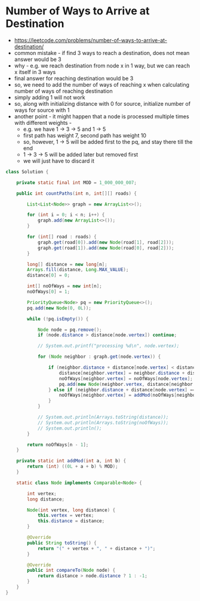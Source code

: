 # Number of Ways to Arrive at Destination

- https://leetcode.com/problems/number-of-ways-to-arrive-at-destination/
- common mistake - if find 3 ways to reach a destination, does not mean answer would be 3
- why - e.g. we reach destination from node x in 1 way, but we can reach x itself in 3 ways
- final answer for reaching destination would be 3
- so, we need to add the number of ways of reaching x when calculating number of ways of reaching destination
- simply adding 1 will not work
- so, along with initializing distance with 0 for source, initialize number of ways for source with 1
- another point - it might happen that a node is processed multiple times with different weights - 
    - e.g. we have 1 -> 3 -> 5 and 1 -> 5
    - first path has weight 7, second path has weight 10
    - so, however, 1 -> 5 will be added first to the pq, and stay there till the end
    - 1 -> 3 -> 5 will be added later but removed first
    - we will just have to discard it

```java
class Solution {

    private static final int MOD = 1_000_000_007;

    public int countPaths(int n, int[][] roads) {

        List<List<Node>> graph = new ArrayList<>();

        for (int i = 0; i < n; i++) {
            graph.add(new ArrayList<>());
        }

        for (int[] road : roads) {
            graph.get(road[0]).add(new Node(road[1], road[2]));
            graph.get(road[1]).add(new Node(road[0], road[2]));
        }

        long[] distance = new long[n];
        Arrays.fill(distance, Long.MAX_VALUE);
        distance[0] = 0;

        int[] noOfWays = new int[n];
        noOfWays[0] = 1;

        PriorityQueue<Node> pq = new PriorityQueue<>();
        pq.add(new Node(0, 0L));

        while (!pq.isEmpty()) {

            Node node = pq.remove();
            if (node.distance > distance[node.vertex]) continue;

            // System.out.printf("processing %d\n", node.vertex);

            for (Node neighbor : graph.get(node.vertex)) {

                if (neighbor.distance + distance[node.vertex] < distance[neighbor.vertex]) {
                    distance[neighbor.vertex] = neighbor.distance + distance[node.vertex];
                    noOfWays[neighbor.vertex] = noOfWays[node.vertex];
                    pq.add(new Node(neighbor.vertex, distance[neighbor.vertex]));
                } else if (neighbor.distance + distance[node.vertex] == distance[neighbor.vertex]) {
                    noOfWays[neighbor.vertex] = addMod(noOfWays[neighbor.vertex], noOfWays[node.vertex]);
                }
            }

            // System.out.println(Arrays.toString(distance));
            // System.out.println(Arrays.toString(noOfWays));
            // System.out.println();
        }

        return noOfWays[n - 1];
    }

    private static int addMod(int a, int b) {
        return (int) ((0L + a + b) % MOD);
    }

    static class Node implements Comparable<Node> {

        int vertex;
        long distance;

        Node(int vertex, long distance) {
            this.vertex = vertex;
            this.distance = distance;
        }

        @Override
        public String toString() {
            return "(" + vertex + ", " + distance + ")";
        }

        @Override
        public int compareTo(Node node) {
            return distance > node.distance ? 1 : -1;
        }
    }
}
```
